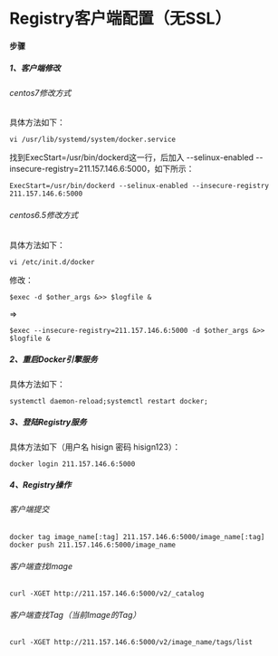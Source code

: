 # Registry客户端配置（无SSL）

#### 步骤
##### 1、客户端修改
###### centos7修改方式
具体方法如下：
 
    vi /usr/lib/systemd/system/docker.service
找到ExecStart=/usr/bin/dockerd这一行，后加入 --selinux-enabled --insecure-registry=211.157.146.6:5000，如下所示：
 
    ExecStart=/usr/bin/dockerd --selinux-enabled --insecure-registry 211.157.146.6:5000

###### centos6.5修改方式
具体方法如下：
 
    vi /etc/init.d/docker
 
 修改：
 
    $exec -d $other_args &>> $logfile &
 
=>

    $exec --insecure-registry=211.157.146.6:5000 -d $other_args &>> $logfile &

##### 2、重启Docker引擎服务
具体方法如下：
 
    systemctl daemon-reload;systemctl restart docker;

##### 3、登陆Registry服务
具体方法如下（用户名 hisign 密码 hisign123）：
 
    docker login 211.157.146.6:5000

##### 4、Registry操作
###### 客户端提交
    docker tag image_name[:tag] 211.157.146.6:5000/image_name[:tag]
    docker push 211.157.146.6:5000/image_name

###### 客户端查找Image
    curl -XGET http://211.157.146.6:5000/v2/_catalog

###### 客户端查找Tag（当前Image的Tag）
    curl -XGET http://211.157.146.6:5000/v2/image_name/tags/list
